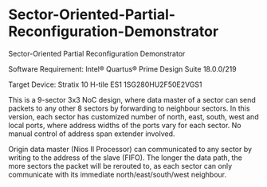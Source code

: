 # Sector-Oriented-Partial-Reconfiguration-Demonstrator
Sector-Oriented Partial Reconfiguration Demonstrator


Software Requirement: Intel® Quartus® Prime Design Suite 18.0.0/219

Target Device: Stratix 10 H-tile ES1 1SG280HU2F50E2VGS1

This is a 9-sector 3x3 NoC design, where data master of a sector can send packets to any other 8 sectors by forwarding to neighbour sectors. In this version, each sector has customized number of north, east, south, west and local ports, where address widths of the ports vary for each sector. No manual control of address span extender involved.

Origin data master (Nios II Processor) can communicated to any sector by writing to the address of the slave (FIFO). The longer the data path, the more sectors the packet will be rerouted to, as each sector can only communicate with its immediate north/east/south/west neighbour.

